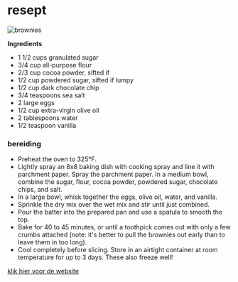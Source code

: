 # resept

![brownies](https://www.google.com/url?sa=i&url=https%3A%2F%2Fcelebratingsweets.com%2Frich-fudgy-brownies%2F&psig=AOvVaw18NigtFaflG6wg3gjSmrnW&ust=1633086205292000&source=images&cd=vfe&ved=0CAsQjRxqFwoTCLjCqsHGpvMCFQAAAAAdAAAAABAD)

**Ingredients**

* 1 1/2 cups granulated sugar
* 3/4 cup all-purpose flour
* 2/3 cup cocoa powder, sifted if
* 1/2 cup powdered sugar, sifted if lumpy
* 1/2 cup dark chocolate chip
* 3/4 teaspoons sea salt
* 2 large eggs
* 1/2 cup extra-virgin olive oil
* 2 tablespoons water
* 1/2 teaspoon vanilla

### bereiding

* Preheat the oven to 325°F.
* Lightly spray an 8x8 baking dish with cooking spray and line it with parchment paper. Spray the parchment paper.
  In a medium bowl, combine the sugar, flour, cocoa powder, powdered sugar, chocolate chips, and salt.
* In a large bowl, whisk together the eggs, olive oil, water, and vanilla.
* Sprinkle the dry mix over the wet mix and stir until just combined.
* Pour the batter into the prepared pan and use a spatula to smooth the top.
* Bake for 40 to 45 minutes, or until a toothpick comes out with only a few crumbs attached (note: it's better to pull the brownies out early than to leave them in too long).
* Cool completely before slicing. Store in an airtight container at room temperature for up to 3 days. These also freeze well!

[klik hier voor de website](https://www.loveandlemons.com/baking-recipes/#wprm-recipe-container-46052)